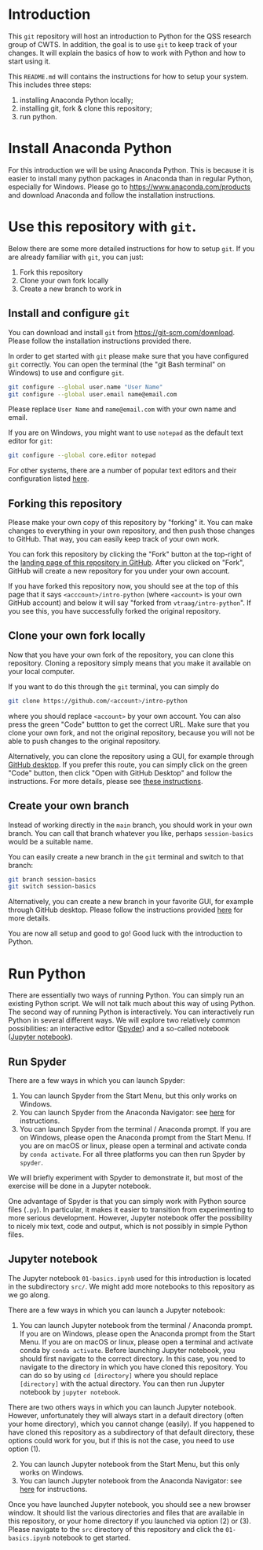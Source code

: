 # Introduction

This `git` repository will host an introduction to Python for the QSS research group of CWTS. In addition, the goal is to use `git` to keep track of your changes. It will explain the basics of how to work with Python and how to start using it.

This `README.md` will contains the instructions for how to setup your system. This includes three steps:

1) installing Anaconda Python locally;
2) installing git, fork & clone this repository;
3) run python.

# Install Anaconda Python

For this introduction we will be using Anaconda Python. This is because it is easier to install many python packages in Anaconda than in regular Python, especially for Windows. Please go to https://www.anaconda.com/products and download Anaconda and follow the installation instructions.

# Use this repository with `git`.

Below there are some more detailed instructions for how to setup `git`. If you are already familiar with `git`, you can just:

1. Fork this repository
2. Clone your own fork locally
3. Create a new branch to work in

## Install and configure `git`
You can download and install `git` from https://git-scm.com/download. Please follow the installation instructions provided there.

In order to get started with `git` please make sure that you have configured `git` correctly. You can open the terminal (the "git Bash terminal" on Windows) to use and configure `git`.

```bash
git configure --global user.name "User Name"
git configure --global user.email name@email.com
```

Please replace `User Name` and `name@email.com` with your own name and email.

If you are on Windows, you might want to use `notepad` as the default text editor for `git`:

```bash
git configure --global core.editor notepad
```

For other systems, there are a number of popular text editors and their configuration listed [here](https://git-scm.com/book/en/v2/Appendix-C%3A-Git-Commands-Setup-and-Config#ch_core_editor).

## Forking this repository

Please make your own copy of this repository by "forking" it. You can make changes to everything in your own repository, and then push those changes to GitHub. That way, you can easily keep track of your own work.

You can fork this repository by clicking the "Fork" button at the top-right of the [landing page of this repository in GitHub](https://github.com/vtraag/intro-python). After you clicked on "Fork", GitHub will create a new repository for you under your own account.

If you have forked this repository now, you should see at the top of this page that it says `<acccount>/intro-python` (where `<account>` is your own GitHub account) and below it will say "forked from `vtraag/intro-python`". If you see this, you have successfully forked the original repository.

## Clone your own fork locally

Now that you have your own fork of the repository, you can clone this repository. Cloning a repository simply means that you make it available on your local computer.

If you want to do this through the `git` terminal, you can simply do

```bash
git clone https://github.com/<account>/intro-python
```

where you should replace `<account>` by your own account. You can also press the green "Code" buttton to get the correct URL. Make sure that you clone your own fork, and not the original repository, because you will not be able to push changes to the original repository.

Alternatively, you can clone the repository using a GUI, for example through [GitHub desktop](https://desktop.github.com/). If you prefer this route, you can simply click on the green "Code" button, then click "Open with GitHub Desktop" and follow the instructions. For more details, please see [these instructions](https://docs.github.com/en/desktop/contributing-and-collaborating-using-github-desktop/adding-and-cloning-repositories/cloning-a-repository-from-github-to-github-desktop).

## Create your own branch

Instead of working directly in the `main` branch, you should work in your own branch. You can call that branch whatever you like, perhaps `session-basics` would be a suitable name.

You can easily create a new branch in the `git` terminal and switch to that branch:

```bash
git branch session-basics
git switch session-basics
```

Alternatively, you can create a new branch in your favorite GUI, for example through GitHub desktop. Please follow the instructions provided [here](https://docs.github.com/en/desktop/contributing-and-collaborating-using-github-desktop/making-changes-in-a-branch/managing-branches) for more details.

You are now all setup and good to go! Good luck with the introduction to Python.

# Run Python

There are essentially two ways of running Python. You can simply run an existing Python script. We will not talk much about this way of using Python. The second way of running Python is interactively. You can interactively run Python in several different ways. We will explore two relatively common possibilities: an interactive editor ([Spyder](https://www.spyder-ide.org/)) and a so-called notebook ([Jupyter notebook](https://jupyter.org/)).

## Run Spyder

There are a few ways in which you can launch Spyder:

1. You can launch Spyder from the Start Menu, but this only works on Windows.
1. You can launch Spyder from the Anaconda Navigator: see [here](https://docs.anaconda.com/anaconda/user-guide/getting-started/) for instructions.
2. You can launch Spyder from the terminal / Anaconda prompt. If you are on Windows, please open the Anaconda prompt from the Start Menu. If you are on macOS or linux, please open a terminal and activate conda by `conda activate`. For all three platforms you can then run Spyder by `spyder`.

We will briefly experiment with Spyder to demonstrate it, but most of the exercise will be done in a Jupyter notebook.

One advantage of Spyder is that you can simply work with Python source files (`.py`). In particular, it makes it easier to transition from experimenting to more serious development. However, Jupyter notebook offer the possibility to nicely mix text, code and output, which is not possibly in simple Python files.

## Jupyter notebook

The Jupyter notebook `01-basics.ipynb` used for this introduction is located in the subdirectory `src/`. We might add more notebooks to this repository as we go along.

There are a few ways in which you can launch a Jupyter notebook:

1. You can launch Jupyter notebook from the terminal / Anaconda prompt. If you are on Windows, please open the Anaconda prompt from the Start Menu. If you are on macOS or linux, please open a terminal and activate conda by `conda activate`. Before launching Jupyter notebook, you should first navigate to the correct directory. In this case, you need to navigate to the directory in which you have cloned this repository. You can do so by using `cd [directory]` where you should replace `[directory]` with the actual directory. You can then run Jupyter notebook by `jupyter notebook`.

There are two others ways in which you can launch Jupyter notebook. However, unfortunately they will always start in a default directory (often your home directory), which you cannot change (easily). If you happened to have cloned this repository as a subdirectory of that default directory, these options could work for you, but if this is not the case, you need to use option (1).

2. You can launch Jupyter notebook from the Start Menu, but this only works on Windows.
3. You can launch Jupyter notebook from the Anaconda Navigator: see [here](https://docs.anaconda.com/anaconda/user-guide/getting-started/) for instructions.

Once you have launched Jupyter notebook, you should see a new browser window. It should list the various directories and files that are available in this repository, or your home directory if you launched via option (2) or (3). Please navigate to the `src` directory of this repository and click the `01-basics.ipynb` notebook to get started.
